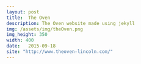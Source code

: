 ```yaml
---
layout: post
title:  The Oven
description: The Oven website made using jekyll
img: /assets/img/theOven.png
img_height: 350
width: 400
date:   2015-09-18
site: "http://www.theoven-lincoln.com/"
---
```

